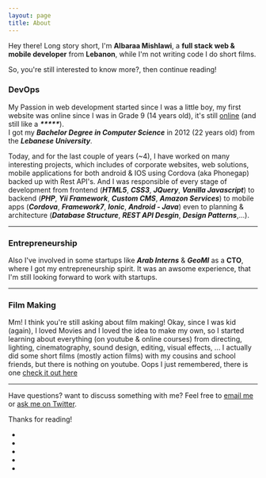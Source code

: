 ```yaml
---
layout: page
title: About
---
```


<p class="message">
  Hey there! Long story short, I'm <strong>Albaraa Mishlawi</strong>, a <strong>full stack web &amp; mobile developer</strong> from <strong>Lebanon</strong>, while I'm not writing code I do short films.
</p>

So, you're still interested to know more?, then continue reading!

### DevOps

My Passion in web development started since I was a little boy, my first website was online since I was in Grade 9 (14 years old), it's still [online](http://teachmeweb.4t.com/) (and still like a ___*****___).
<br>I got my ___Bachelor Degree in Computer Science___ in 2012 (22 years old) from the ___Lebanese University___.

Today, and for the last couple of years (~4), I have worked on many interesting projects, which includes of corporate websites, web solutions, mobile applications for both android & IOS using Cordova (aka Phonegap) backed up with Rest API's. And I was responsible of every stage of development from frontend (___HTML5___, ___CSS3___, ___JQuery___, ___Vanilla Javascript___) to backend (___PHP___, ___Yii Framework___, ___Custom CMS___, ___Amazon Services___) to mobile apps (___Cordova___, ___Framework7___, ___Ionic___, ___Android - Java___)  even to planning & architecture (___Database Structure___, ___REST API Desgin___, ___Design Patterns___,...).

_____

### Entrepreneurship

Also I've involved in some startups like ___Arab Interns___ & ___GeoMI___ as a __CTO__, where I got my entrepreneurship spirit. It was an awsome experience, that I'm still looking forward to work with startups.

_____

### Film Making

Mm! I think you're still asking about film making! Okay, since I was kid (again), I loved Movies and I loved the idea to make my own, so I started learning about everything (on youtube & online courses) from directing, lighting, cinematography, sound design, editing, visual effects, ... I actually did some short films (mostly action films) with my cousins and school friends, but there is nothing on youtube. Oops I just remembered, there is one [check it out here](https://www.youtube.com/watch?v=YEaeX-RFWXs)

_____

Have questions? want to discuss something with me? Feel free to [email me](mailto:albaraa_m@live.com) or [ask me on Twitter](https://twitter.com/albaraamishlawi).

Thanks for reading!

<ul class="social-links inverted">
    <li>
        <a href="https://www.linkedin.com/in/albaraamishlawi" target="_blank"><i class="fa fa-linkedin"></i></a>
    </li>
    <li>
        <a href="https://github.com/albaraam" target="_blank"><i class="fa fa-github"></i></a>
    </li>
    <li>
        <a href="https://twitter.com/AlbaraaMishlawi" target="_blank"><i class="fa fa-twitter"></i></a>
    </li>
    <li>
        <a href="https://www.youtube.com/channel/UCk1vhbxtfkpd_UGJknqbZTw" target="_blank"><i class="fa fa-youtube"></i></a>
    </li>
    <li>
        <a href="https://plus.google.com/+AlbaraaMishlawi" target="_blank"><i class="fa fa-google-plus"></i></a>
    </li>
</ul>
